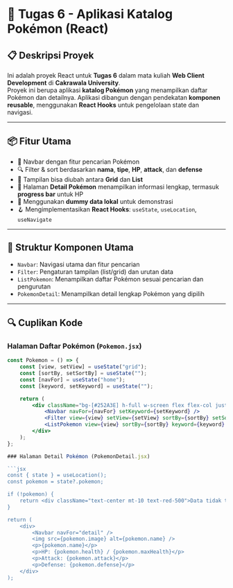 # 🧪 Tugas 6 - Aplikasi Katalog Pokémon (React)

## 📋 Deskripsi Proyek

Ini adalah proyek React untuk **Tugas 6** dalam mata kuliah **Web Client Development** di **Cakrawala University**.  
Proyek ini berupa aplikasi **katalog Pokémon** yang menampilkan daftar Pokémon dan detailnya. Aplikasi dibangun dengan pendekatan **komponen reusable**, menggunakan **React Hooks** untuk pengelolaan state dan navigasi.

---

## 📦 Fitur Utama

- 🧭 Navbar dengan fitur pencarian Pokémon
- 🔍 Filter & sort berdasarkan **nama**, **tipe**, **HP**, **attack**, dan **defense**
- 🧱 Tampilan bisa diubah antara **Grid** dan **List**
- 📄 Halaman **Detail Pokémon** menampilkan informasi lengkap, termasuk **progress bar** untuk HP
- 📂 Menggunakan **dummy data lokal** untuk demonstrasi
- 🪝 Mengimplementasikan **React Hooks**: `useState`, `useLocation`, `useNavigate`

---

## 🧩 Struktur Komponen Utama

- `Navbar`: Navigasi utama dan fitur pencarian
- `Filter`: Pengaturan tampilan (list/grid) dan urutan data
- `ListPokemon`: Menampilkan daftar Pokémon sesuai pencarian dan pengurutan
- `PokemonDetail`: Menampilkan detail lengkap Pokémon yang dipilih

---

## 🔍 Cuplikan Kode

### Halaman Daftar Pokémon (`Pokemon.jsx`)

````jsx
const Pokemon = () => {
    const [view, setView] = useState("grid");
    const [sortBy, setSortBy] = useState("");
    const [navFor] = useState("home");
    const [keyword, setKeyword] = useState("");

    return (
        <div className="bg-[#252A3E] h-full w-screen flex flex-col justify-start">
            <Navbar navFor={navFor} setKeyword={setKeyword} />
            <Filter view={view} setView={setView} sortBy={sortBy} setSortBy={setSortBy} />
            <ListPokemon view={view} sortBy={sortBy} keyword={keyword} />
        </div>
    );
};

### Halaman Detail Pokémon (PokemonDetail.jsx)

```jsx
const { state } = useLocation();
const pokemon = state?.pokemon;

if (!pokemon) {
    return <div className="text-center mt-10 text-red-500">Data tidak tersedia.</div>;
}

return (
    <div>
        <Navbar navFor="detail" />
        <img src={pokemon.image} alt={pokemon.name} />
        <p>{pokemon.name}</p>
        <p>HP: {pokemon.health} / {pokemon.maxHealth}</p>
        <p>Attack: {pokemon.attack}</p>
        <p>Defense: {pokemon.defense}</p>
    </div>
);
````
